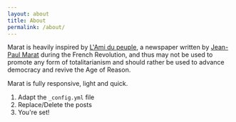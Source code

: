 ```yaml
---
layout: about
title: About
permalink: /about/
---
```


Marat is heavily inspired by [L'Ami du peuple](https://en.wikipedia.org/wiki/L%27Ami_du_peuple), a newspaper written by [Jean-Paul Marat](https://en.wikipedia.org/wiki/Jean-Paul_Marat) during the French Revolution, and thus may not be used to promote any form of totalitarianism and should rather be used to advance democracy and revive the Age of Reason.

Marat is fully responsive, light and quick.

1. Adapt the `_config.yml` file
2. Replace/Delete the posts
3. You're set!
